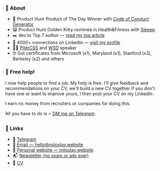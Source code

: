 ### 🦋 About 
- 🥇 Product Hunt Product of The Day Winner with [Code of Conduct Generator](https://www.producthunt.com/posts/the-code-of-conduct-generator)
- 😸 Product Hunt Golden Kitty nominee in Health&Fitness with [Sleeep](https://www.producthunt.com/posts/sleeep)
- ✒️ dev.to Top 7 author — [read my top article](https://dev.to/mvoloskov/scalable-architecture-without-magic-and-how-to-build-it-if-youre-not-google-336a)
- 💼 4000+ connections on LinkedIn — [visit my profile](https://linkedin.com/in/mvoloskov)
- 👩‍🎤 [PiterCSS](https://pitercss.com) and [WSD](https://wsd.events) speaker
- 🤓 Got certificates from Microsoft (x1), Maryland (x1), Stanford (x3), Berkeley (x2) and others


### 🤝 Free help!

I now help people to find a job. My help is free. I'll give feedback and recommendations on your CV, we'll build a new CV together if you don't have one or want to improve yours, I then post your CV on my LinkedIn.

I earn no money from recruiters or companies for doing this.

All you have to do is ⭐ [DM me on Telegram](https://t.me/mvoloskov).


### 🔗 Links

- 💬 [Telegram](https://t.me/mvoloskov)
- 📮 [Email — hello@miloslav.website](mailto:hello@miloslav.website)
- 🌝 [Personal website — miloslav.website](https://miloslav.website)
- 📬 [Newsletter (no spam or ads ever)](https://miloslav.website/newsletter)
- 📄 [CV](https://docs.google.com/document/d/1misybBtgL7z_nema83AE6C6IFxZ5_qaJHG3ihosWfJY/edit#)

